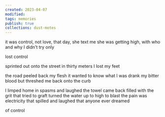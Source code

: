 ```yaml
---
created: 2023-04-07
modified:
tags: memories
publish: true
collections: dust-motes 
---
```


it was control, not love, that day,
she text me she was getting high,
with who and why I didn't try only

lost control

sprinted out onto the street
in thirty meters I lost my feet

the road peeled back my flesh
it wanted to know what I was
drank my bitter blood
but threshed me back onto the curb

I limped home in spasms
and laughed
the towel came back filled 
with the grit that tried to graft
turned the water up to high to blast
the pain was electricity that spilled
and laughed that anyone ever dreamed

of control
